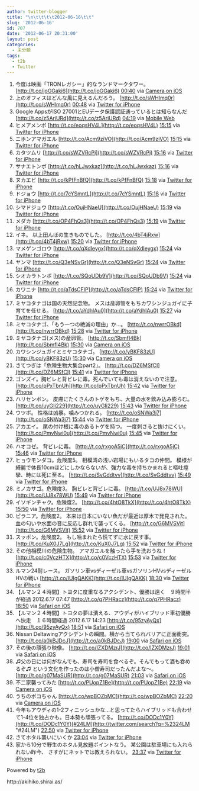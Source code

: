 ```yaml
---
author: twitter-blogger
title: "\n\t\t\t\t2012-06-16\t\t"
slug: '2012-06-16'
id: 707
date: '2012-06-17 20:31:00'
layout: post
categories:
  - 未分類
tags:
  - t2b
  - Twitter
---
```


<div xmlns:georss="http://www.georss.org/georss">

1.  <span><span>今度は映画「TRONレガシー」的なランドマークタワー。 [http://t.co/joGGaki6](http://t.co/joGGaki6)</span> <span>[<span>00:40</span>](http://twitter.com/o_ob/status/213959327290109954) <span>via [Camera on iOS](http://www.apple.com)</span></span></span>
2.  <span><span>上のオフィスはどんな風に見えるんだろう。 [http://t.co/sWHlmq0r](http://t.co/sWHlmq0r)</span> <span>[<span>00:48</span>](http://twitter.com/o_ob/status/213961284784365569) <span>via [Twitter for iPhone](http://twitter.com/download/iphone)</span></span></span>
3.  <span><span>Google AppsがISO 27001とEUデータ保護認証通っているとは知らなんだ [http://t.co/z5AriURd](http://t.co/z5AriURd)</span> <span>[<span>04:19</span>](http://twitter.com/o_ob/status/214014389622284288) <span>via [Mobile Web](http://mobile.twitter.com)</span></span></span>
4.  <span><span>ヒメアメンボ [http://t.co/eoqsHV4L](http://t.co/eoqsHV4L)</span> <span>[<span>15:15</span>](http://twitter.com/o_ob/status/214179341054119938) <span>via [Twitter for iPhone](http://twitter.com/download/iphone)</span></span></span>
5.  <span><span>ニホンアマガエル [http://t.co/Acm9ziVO](http://t.co/Acm9ziVO)</span> <span>[<span>15:15</span>](http://twitter.com/o_ob/status/214179424856326144) <span>via [Twitter for iPhone](http://twitter.com/download/iphone)</span></span></span>
6.  <span><span>カタツムリ [http://t.co/sWZVRcPi](http://t.co/sWZVRcPi)</span> <span>[<span>15:16</span>](http://twitter.com/o_ob/status/214179610437500928) <span>via [Twitter for iPhone](http://twitter.com/download/iphone)</span></span></span>
7.  <span><span>サナエトンボ [http://t.co/hLJwxkaz](http://t.co/hLJwxkaz)</span> <span>[<span>15:16</span>](http://twitter.com/o_ob/status/214179760220282880) <span>via [Twitter for iPhone](http://twitter.com/download/iphone)</span></span></span>
8.  <span><span>ヌカエビ [http://t.co/kPfFnBfQ](http://t.co/kPfFnBfQ)</span> <span>[<span>15:18</span>](http://twitter.com/o_ob/status/214180064407986176) <span>via [Twitter for iPhone](http://twitter.com/download/iphone)</span></span></span>
9.  <span><span>ドジョウ [http://t.co/7cYSmntL](http://t.co/7cYSmntL)</span> <span>[<span>15:18</span>](http://twitter.com/o_ob/status/214180212487892992) <span>via [Twitter for iPhone](http://twitter.com/download/iphone)</span></span></span>
10.  <span><span>シマドジョウ [http://t.co/OujHNaeU](http://t.co/OujHNaeU)</span> <span>[<span>15:19</span>](http://twitter.com/o_ob/status/214180420667965442) <span>via [Twitter for iPhone](http://twitter.com/download/iphone)</span></span></span>
11.  <span><span>メダカ [http://t.co/OP4FhQs3](http://t.co/OP4FhQs3)</span> <span>[<span>15:19</span>](http://twitter.com/o_ob/status/214180492927442944) <span>via [Twitter for iPhone](http://twitter.com/download/iphone)</span></span></span>
12.  <span><span>イネ。 以上田んぼの生きものでした。 [http://t.co/4bT4jRxw](http://t.co/4bT4jRxw)</span> <span>[<span>15:20</span>](http://twitter.com/o_ob/status/214180655662247938) <span>via [Twitter for iPhone](http://twitter.com/download/iphone)</span></span></span>
13.  <span><span>マメゲンゴロウ [http://t.co/qXdIeygx](http://t.co/qXdIeygx)</span> <span>[<span>15:24</span>](http://twitter.com/o_ob/status/214181571534667777) <span>via [Twitter for iPhone](http://twitter.com/download/iphone)</span></span></span>
14.  <span><span>ヤンマ [http://t.co/Q3eNSvGr](http://t.co/Q3eNSvGr)</span> <span>[<span>15:24</span>](http://twitter.com/o_ob/status/214181754385346562) <span>via [Twitter for iPhone](http://twitter.com/download/iphone)</span></span></span>
15.  <span><span>シオカラトンボ [http://t.co/SQoUDb9V](http://t.co/SQoUDb9V)</span> <span>[<span>15:24</span>](http://twitter.com/o_ob/status/214181776136998912) <span>via [Twitter for iPhone](http://twitter.com/download/iphone)</span></span></span>
16.  <span><span>カワニナ [http://t.co/aTdsCFIP](http://t.co/aTdsCFIP)</span> <span>[<span>15:24</span>](http://twitter.com/o_ob/status/214181814313553922) <span>via [Twitter for iPhone](http://twitter.com/download/iphone)</span></span></span>
17.  <span><span>ミヤコタナゴは国の天然記念物。 メスは産卵管をもちカワシンジュガイに子育てを任せる。 [http://t.co/aYdhlAu0](http://t.co/aYdhlAu0)</span> <span>[<span>15:27</span>](http://twitter.com/o_ob/status/214182464158040065) <span>via [Twitter for iPhone](http://twitter.com/download/iphone)</span></span></span>
18.  <span><span>ミヤコタナゴ、「もう一つの絶滅の理由」か...。 [http://t.co/nwrrOBkd](http://t.co/nwrrOBkd)</span> <span>[<span>15:28</span>](http://twitter.com/o_ob/status/214182632660021248) <span>via [Twitter for iPhone](http://twitter.com/download/iphone)</span></span></span>
19.  <span><span>ミヤコタナゴ(メス)の産卵管。 [http://t.co/SbmfI4Bk](http://t.co/SbmfI4Bk)</span> <span>[<span>15:30</span>](http://twitter.com/o_ob/status/214183097552478208) <span>via [Camera on iOS](http://www.apple.com)</span></span></span>
20.  <span><span>カワシンジュガイとミヤコタナゴ。 [http://t.co/yBKF83zU](http://t.co/yBKF83zU)</span> <span>[<span>15:30</span>](http://twitter.com/o_ob/status/214183308219793411) <span>via [Camera on iOS](http://www.apple.com)</span></span></span>
21.  <span><span>さてつぎは「危険生物大集合part2」。 [http://t.co/DZ6MSfCI](http://t.co/DZ6MSfCI)</span> <span>[<span>15:41</span>](http://twitter.com/o_ob/status/214185920876920833) <span>via [Twitter for iPhone](http://twitter.com/download/iphone)</span></span></span>
22.  <span><span>ゴンズイ。胸ビレと背ビレに毒。死んでいても毒は消えないので注意。 [http://t.co/pPxTbnUh](http://t.co/pPxTbnUh)</span> <span>[<span>15:42</span>](http://twitter.com/o_ob/status/214186248644997120) <span>via [Twitter for iPhone](http://twitter.com/download/iphone)</span></span></span>
23.  <span><span>ハリセンボン。 皮膚にたくさんのトゲをもち、大量の水を飲み込み膨らむ。 [http://t.co/uyGIi229](http://t.co/uyGIi229)</span> <span>[<span>15:43</span>](http://twitter.com/o_ob/status/214186510042402817) <span>via [Twitter for iPhone](http://twitter.com/download/iphone)</span></span></span>
24.  <span><span>ウツボ。 性格は凶暴。噛みつかれる。 [http://t.co/oSNWa3j7](http://t.co/oSNWa3j7)</span> <span>[<span>15:44</span>](http://twitter.com/o_ob/status/214186711893291008) <span>via [Twitter for iPhone](http://twitter.com/download/iphone)</span></span></span>
25.  <span><span>アカエイ。 尾の付け根に毒のあるトゲを持つ。 一度刺さると抜けにくい。 [http://t.co/PmvNwi0u](http://t.co/PmvNwi0u)</span> <span>[<span>15:45</span>](http://twitter.com/o_ob/status/214187003665850368) <span>via [Twitter for iPhone](http://twitter.com/download/iphone)</span></span></span>
26.  <span><span>ハオコゼ。 背ビレに毒。 [http://t.co/rxgoA5jC](http://t.co/rxgoA5jC)</span> <span>[<span>15:46</span>](http://twitter.com/o_ob/status/214187166962696193) <span>via [Twitter for iPhone](http://twitter.com/download/iphone)</span></span></span>
27.  <span><span>ヒョウモンダコ。危険度5。 相模湾の浅い岩場にもいるタコの仲間。 模様が綺麗で体長10cmほどにしかならないが、強力な毒を持ちかまれると嘔吐痙攣、時には死に至る。 [http://t.co/SvGddtvv](http://t.co/SvGddtvv)</span> <span>[<span>15:49</span>](http://twitter.com/o_ob/status/214187859857514498) <span>via [Twitter for iPhone](http://twitter.com/download/iphone)</span></span></span>
28.  <span><span>ミノカサゴ。危険度3。 胸ビレと背ビレに毒。 [http://t.co/UJ8x78WU](http://t.co/UJ8x78WU)</span> <span>[<span>15:49</span>](http://twitter.com/o_ob/status/214188094419775488) <span>via [Twitter for iPhone](http://twitter.com/download/iphone)</span></span></span>
29.  <span><span>イソギンチャク。危険度2。 [http://t.co/4htO8TkX](http://t.co/4htO8TkX)</span> <span>[<span>15:50</span>](http://twitter.com/o_ob/status/214188229488947200) <span>via [Twitter for iPhone](http://twitter.com/download/iphone)</span></span></span>
30.  <span><span>ピラニア。危険度2。 本来は日本にいない魚だが最近は厚木で発見された。血の匂いや水面の音に反応し群れで襲ってくる。 [http://t.co/G6MVSVit](http://t.co/G6MVSVit)</span> <span>[<span>15:52</span>](http://twitter.com/o_ob/status/214188643965865985) <span>via [Twitter for iPhone](http://twitter.com/download/iphone)</span></span></span>
31.  <span><span>スッポン。危険度2。 もし噛まれたら慌てずに水に戻す事。 [http://t.co/KuX0J7Lg](http://t.co/KuX0J7Lg)</span> <span>[<span>15:52</span>](http://twitter.com/o_ob/status/214188807258509312) <span>via [Twitter for iPhone](http://twitter.com/download/iphone)</span></span></span>
32.  <span><span>その他相模川の危険生物。 アマガエルを触ったら手を洗おうね！ [http://t.co/c0VczHTX](http://t.co/c0VczHTX)</span> <span>[<span>15:53</span>](http://twitter.com/o_ob/status/214189070442704896) <span>via [Twitter for iPhone](http://twitter.com/download/iphone)</span></span></span>
33.  <span><span>ルマン24耐レース。 ガソリン車vsディーゼル車vsガソリンHVvsディーゼルHVの戦い [http://t.co/IUIgQAKK](http://t.co/IUIgQAKK)</span> <span>[<span>18:30</span>](http://twitter.com/o_ob/status/214228577519022080) <span>via [Twitter for iPhone](http://twitter.com/download/iphone)</span></span></span>
34.  <span><span>【ルマン２４時間】トヨタに度重なるアクシデント、優勝は遠く　９時間半が経過 2012.6.17 07:47 [http://t.co/q7PHRacz](http://t.co/q7PHRacz)</span> <span>[<span>18:50</span>](http://twitter.com/o_ob/status/214233652933038080) <span>via [Safari on iOS](http://www.apple.com)</span></span></span>
35.  <span><span>【ルマン２４時間】トヨタの夢は潰える、アウディがハイブリッド車初優勝へ快走　１６時間経過 2012.6.17 14:23 [http://t.co/95zyAyQx](http://t.co/95zyAyQx)</span> <span>[<span>18:51</span>](http://twitter.com/o_ob/status/214233769786355713) <span>via [Safari on iOS](http://www.apple.com)</span></span></span>
36.  <span><span>Nissan Deltawingアクシデントの瞬間。横から当てられバリアに正面衝突。 [http://t.co/a0kBJDcJ](http://t.co/a0kBJDcJ)</span> <span>[<span>19:00</span>](http://twitter.com/o_ob/status/214236171545485312) <span>via [Safari on iOS](http://www.apple.com)</span></span></span>
37.  <span><span>その後の頑張り映像。 [http://t.co/IZXDMzrJ](http://t.co/IZXDMzrJ)</span> <span>[<span>19:01</span>](http://twitter.com/o_ob/status/214236357709676545) <span>via [Safari on iOS](http://www.apple.com)</span></span></span>
38.  <span><span>♫父の日には何がなんでも、寿司を寿司を食べるぞ。そんでもって酒も呑めるぞ♫ という文化を作ったのは小僧寿司だったんだよな～。 [http://t.co/g07MaSUR](http://t.co/g07MaSUR)</span> <span>[<span>21:03</span>](http://twitter.com/o_ob/status/214266885045362689) <span>via [Safari on iOS](http://www.apple.com)</span></span></span>
39.  <span><span>不二家襲ってみた [http://t.co/PUopZ1Be](http://t.co/PUopZ1Be)</span> <span>[<span>22:19</span>](http://twitter.com/o_ob/status/214286208703012864) <span>via [Camera on iOS](http://www.apple.com)</span></span></span>
40.  <span><span>うちのポコちゃん [http://t.co/wpBOZbMC](http://t.co/wpBOZbMC)</span> <span>[<span>22:20</span>](http://twitter.com/o_ob/status/214286339544317952) <span>via [Camera on iOS](http://www.apple.com)</span></span></span>
41.  <span><span>今年もアウディの1-2フィニッシュかな...と思ってたらハイブリッドも合わせて1-4位を独占かも。日本勢も頑張ってる。 [http://t.co/DODc1Y0Y](http://t.co/DODc1Y0Y)[#24LM](http://twitter.com/search?q=%2324LM "#24LM")</span> <span>[<span>22:50</span>](http://twitter.com/o_ob/status/214293993457065984) <span>via [Twitter for iPhone](http://twitter.com/download/iphone)</span></span></span>
42.  <span><span>さてホタル襲いにいくか</span> <span>[<span>23:04</span>](http://twitter.com/o_ob/status/214297465623556096) <span>via [Twitter for iPhone](http://twitter.com/download/iphone)</span></span></span>
43.  <span><span>家から10分で野生のホタル見放題ポイントなう。 某公園は駐車場にも入れられない昨今、 さすがにネットでは教えられない。</span> <span>[<span>23:37</span>](http://twitter.com/o_ob/status/214305870362836992) <span>via [Twitter for iPhone](http://twitter.com/download/iphone)</span></span></span>

</div>

Powered by [t2b](http://t2b.utilz.jp/)

<div>http://akihiko.shirai.as/</div>